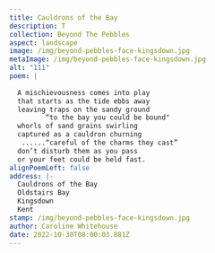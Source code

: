 ```yaml
---
title: Cauldrons of the Bay
description: T
collection: Beyond The Pebbles
aspect: landscape
image: /img/beyond-pebbles-face-kingsdown.jpg
metaImage: /img/beyond-pebbles-face-kingsdown.jpg
alt: "111"
poem: |
  
  A mischievousness comes into play
  that starts as the tide ebbs away
  leaving traps on the sandy ground
         “to the bay you could be bound"
  whorls of sand grains swirling 
  captured as a cauldron churning
   ......“careful of the charms they cast”
  don’t disturb them as you pass
  or your feet could be held fast.
alignPoemLeft: false
address: |-
  Cauldrons of the Bay
  Oldstairs Bay
  Kingsdown
  Kent
stamp: /img/beyond-pebbles-face-kingsdown.jpg
author: Caroline Whitehouse
date: 2022-10-30T08:00:03.881Z
---
```

